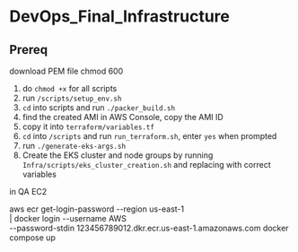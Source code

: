 # DevOps_Final_Infrastructure

## Prereq

download PEM file
chmod 600 <PEM FILE>

1. do `chmod +x` for all scripts 
2. run `/scripts/setup_env.sh`
3. `cd` into scripts and run `./packer_build.sh`
4. find the created AMI in AWS Console, copy the AMI ID
5. copy it into `terraform/variables.tf`
6. `cd` into `/scripts` and run `run_terraform.sh`, enter `yes` when prompted 
7. run `./generate-eks-args.sh`
8. Create the EKS cluster and node groups by running `Infra/scripts/eks_cluster_creation.sh` and replacing with correct variables

in QA EC2

aws ecr get-login-password --region us-east-1 \
  | docker login --username AWS \
  --password-stdin 123456789012.dkr.ecr.us-east-1.amazonaws.com
docker compose up